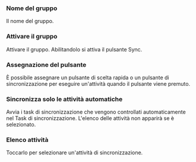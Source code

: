### Nome del gruppo

Il nome del gruppo.

### Attivare  il gruppo

Attivare il gruppo. Abilitandolo si attiva il pulsante Sync.

### Assegnazione del pulsante

È possibile assegnare un pulsante di scelta rapida o un pulsante di sincronizzazione per eseguire un'attività quando il pulsante viene premuto.

### Sincronizza  solo le attività automatiche

Avvia i task di sincronizzazione che vengono controllati automaticamente nel Task di sincronizzazione. L'elenco delle attività non apparirà se è selezionato.

### Elenco attività

Toccarlo per selezionare un'attività di sincronizzazione.